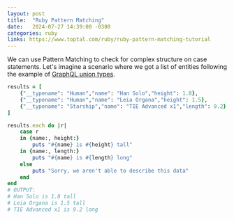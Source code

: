 ```yaml
---
layout: post
title:  "Ruby Pattern Matching"
date:   2024-07-27 14:39:00 -0300
categories: ruby
links: https://www.toptal.com/ruby/ruby-pattern-matching-tutorial
---
```


We can use Pattern Matching to check for complex structure on case statements.
Let's imagine a scenario where we got a list of entities following the example of [GraphQL union types](https://graphql.org/learn/schema/#union-types).

```ruby
results = [
    {"__typename": "Human","name": "Han Solo","height": 1.8},
    {"__typename": "Human","name": "Leia Organa","height": 1.5},
    {"__typename": "Starship","name": "TIE Advanced x1","length": 9.2}
]

results.each do |r|
    case r
    in {name:, height:}
        puts "#{name} is #{height} tall"
    in {name:, length:}
        puts "#{name} is #{length} long"
    else
        puts "Sorry, we aren't able to describe this data"
    end
end
# OUTPUT:
# Han Solo is 1.8 tall
# Leia Organa is 1.5 tall
# TIE Advanced x1 is 9.2 long
```